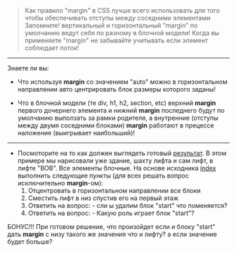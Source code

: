 ##

> Как правило "margin" в CSS лучше всего использовать для того чтобы обеспечивать отступы между соседними элементами
> Запомните! вертикальный и горизонтальный "margin" по умолчанию ведут себя по разному в блочной модели!
> Когда вы применяете "margin" не забывайте учитывать если элемент соблюдает поток!

--- 

Знаете ли вы:

* Что используя **margin** со значением "auto" можно в горизонтальном направлении авто центрировать блок размеры которого заданы!

* Что в блочной модели (те div, h1, h2, section, etc) верхний **margin** первого дочернего элемента и нижний **margin** последнего будут по умолчанию выползать за рамки родителя, а внутренние (отступы между двумя соседними блоками) **margin** работают в прецессе наложения (выигрывает наибольший)!

---

* Посмоторите на то как должен выглядеть готовый [результат](./result.png). В этом примере мы нарисовали уже здание, шахту лифта и сам лифт, в лифте "BOB". Все элементы блочные. На основе исходника [index](./index.html) выполнить следующие пункты (для всех решать вопрос исключительно **margin**-ом):
    1. Отцентровать в горизонтальном направлении все блоки
    2. Сместить лифт в низ спустив его на первый этаж
    3. Ответить на вопрос: - сли ы удалим блок "start" что поменяется?
    4. Ответить на вопрос: - Какую роль играет блок "start"? 

БОНУС!!! При готовом решение, что произойдет если и блоку "start" дать **margin** с низу такого же значения что и лифту? а если значение будет больше?       